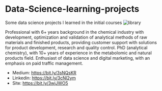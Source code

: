 # Data-Science-learning-projects
 Some data science projects I learned in the initial courses
![library](https://user-images.githubusercontent.com/57036447/113493700-3809ed00-94b8-11eb-95da-447379de9be2.jpg)


Professional with 6+ years background in the chemical industry with development, optimization and validation of analytical methods of raw materials and finished products, providing customer support with solutions for product development, research and quality control.
PhD (analytical chemistry), with 10+ years of experience in the metabolomic and natural products field.
Enthusiast of data science and digital marketing, with an emphasis on paid traffic management.


* Medium:	  https://bit.ly/3sNQsKR
* Linkedin: https://bit.ly/3cNl2ym
* Site:     https://bit.ly/3wjJWO5


